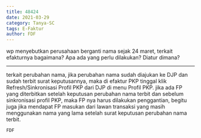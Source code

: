 ```yaml
---
title: 48424
date: 2021-03-29
category: Tanya-SC
tags: E-Faktur
author: FDF
---
```


wp menyebutkan perusahaan berganti nama sejak 24 maret, terkait efakturnya bagaimana? Apa ada yang perlu dilakukan? Diatur dimana?

---

terkait perubahan nama, jika perubahan nama sudah diajukan ke DJP dan sudah terbit surat keputusannya, maka di efaktur PKP tinggal klik Refresh/Sinkronisasi Profil PKP dari DJP di menu Profil PKP. jika ada FP yang diterbitkan setelah keputusan perubahan nama terbit dan sebelum sinkronisasi profil PKP, maka FP nya harus dilakukan penggantian, begitu juga jika mendapat FP masukan dari lawan transaksi yang masih menggunakan nama yang lama setelah surat keputusan perubahan nama terbit.

`FDF`
